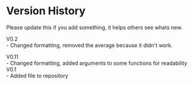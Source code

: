 Version History
=========
Please update this if you add something, it helps others see whats new.

V0.2 <br />
	- Changed formatting, removed the average because it didn't work.

V0.11 <br />
	- Changed formatting, added arguments to some functions for readability
V0.1 <br />
	- Added file to repository
